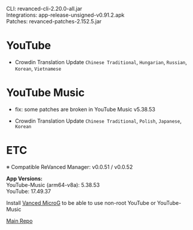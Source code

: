 CLI: revanced-cli-2.20.0-all.jar  
Integrations: app-release-unsigned-v0.91.2.apk  
Patches: revanced-patches-2.152.5.jar  

YouTube
==
- Crowdin Translation Update
`Chinese Traditional`, `Hungarian`, `Russian`, `Korean`, `Vietnamese`

YouTube Music
==
- fix: some patches are broken in YouTube Music v5.38.53

- Crowdin Translation Update
`Chinese Traditional`, `Polish`, `Japanese`, `Korean`

ETC
==
※ Compatible ReVanced Manager: v0.0.51 / v0.0.52

  
**App Versions:**  
YouTube-Music (arm64-v8a): 5.38.53  
YouTube: 17.49.37  

Install [Vanced MicroG](https://github.com/inotia00/VancedMicroG/releases/latest) to be able to use non-root YouTube or YouTube-Music  

[Main Repo](https://github.com/NoName-exe/revanced-extended)  
